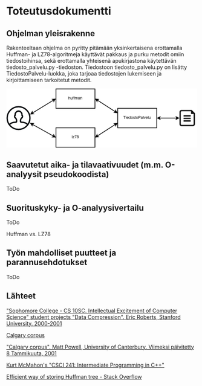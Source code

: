 # Toteutusdokumentti

## Ohjelman yleisrakenne

Rakenteeltaan ohjelma on pyritty pitämään yksinkertaisena erottamalla Huffman- ja LZ78-algoritmeja käyttävät pakkaus ja purku metodit omiin tiedostoihinsa, sekä erottamalla yhteisenä apukirjastona käytettävän tiedosto_palvelu.py -tiedoston. Tiedostoon tiedosto_palvelu.py on lisätty TiedostoPalvelu-luokka, joka tarjoaa tiedostojen lukemiseen ja kirjoittamiseen tarkoitetut metodit.

![Ohjelman rakenne](/dokumentaatio/kuvat/rakenne.png "Ohjelman rakenne")

## Saavutetut aika- ja tilavaativuudet (m.m. O-analyysit pseudokoodista)

ToDo

## Suorituskyky- ja O-analyysivertailu

ToDo

Huffman vs. LZ78

## Työn mahdolliset puutteet ja parannusehdotukset

ToDo

## Lähteet

["Sophomore College - CS 10SC. Intellectual Excitement of Computer Science" student projects "Data Compression". Eric Roberts, Stanford University. 2000-2001](https://cs.stanford.edu/people/eroberts/courses/soco/projects/data-compression/datacompress.html)

[Calgary corpus](https://en.wikipedia.org/wiki/Calgary_corpus)

["Calgary corpus". Matt Powell, University of Canterbury. Viimeksi päivitetty 8 Tammikuuta, 2001](https://corpus.canterbury.ac.nz/descriptions/#calgary)

[Kurt McMahon's "CSCI 241: Intermediate Programming in C++"](https://faculty.cs.niu.edu/~mcmahon/CS241/Notes/Data_Structures/binary_tree_traversals.html)

[Efficient way of storing Huffman tree - Stack Overflow](https://stackoverflow.com/questions/759707/efficient-way-of-storing-huffman-tree)
